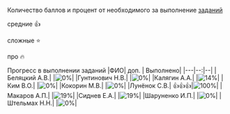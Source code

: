Количество баллов и процент от необходимого за выполнение [заданий](tasks.md)

средние :+1:

сложные :star:

про :fire: 

Прогресс в выполнении заданий 
|ФИО| доп. | Выполнено|
|---|--:|--|
|Беляцкий А.В.|  |![0%](https://progress-bar.xyz/0/?title=-1&color=ff0000)|
|Гунтинович Н.В.|  |![0%](https://progress-bar.xyz/0/?title=0)|
|Калягин А.А.|  |![14%](https://progress-bar.xyz/14/?title=3)|
|Ким В.О.|  |![0%](https://progress-bar.xyz/0/?title=-1&color=ff0000)|
|Кокорин М.В.|  |![0%](https://progress-bar.xyz/0/?title=0)|
|Лунёнок С.В.|  :+1::+1::+1:|![100%](https://progress-bar.xyz/100/?title=зчт)|
|Макаров А.П.|  |![19%](https://progress-bar.xyz/19/?title=4)|
|Сиднев Е.А.|  |![19%](https://progress-bar.xyz/19/?title=4)|
|Шаруненко И.П.|  |![0%](https://progress-bar.xyz/0/?title=0)|
|Штельмах Н.Н.|  |![0%](https://progress-bar.xyz/0/?title=0)|
